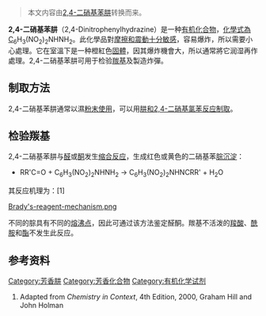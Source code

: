 > 本文内容由[2,4-二硝基苯肼](https://zh.wikipedia.org/wiki/2,4-二硝基苯肼)转换而来。


**2,4-二硝基苯肼**（2,4-Dinitrophenylhydrazine）是一种[有机化合物](../Page/有机化合物.md "wikilink")，[化學式為C](https://zh.wikipedia.org/wiki/化學式 "wikilink")<sub>6</sub>H<sub>3</sub>(NO<sub>2</sub>)<sub>2</sub>NHNH<sub>2</sub>。此化學品對[摩擦和](https://zh.wikipedia.org/wiki/摩擦 "wikilink")[震動十分敏感](https://zh.wikipedia.org/wiki/震動 "wikilink")，容易爆炸，所以需要小心處理。它在室溫下是一种橙紅色[固體](https://zh.wikipedia.org/wiki/固體 "wikilink")，因其爆炸機會大，所以通常將它润湿再作處理。2,4-二硝基苯肼可用于检验[羰基](../Page/羰基.md "wikilink")及製造炸彈。

## 制取方法

2,4-二硝基苯肼通常以濕[粉末使用](https://zh.wikipedia.org/wiki/粉末 "wikilink")，可以用[肼和](https://zh.wikipedia.org/wiki/肼 "wikilink")[2,4-二硝基氯苯](https://zh.wikipedia.org/wiki/2,4-二硝基氯苯 "wikilink")[反应制取](https://zh.wikipedia.org/wiki/化學反應 "wikilink")。

## 检验羰基

2,4-二硝基苯肼与[醛](../Page/醛.md "wikilink")或[酮](../Page/酮.md "wikilink")发生[缩合反应](https://zh.wikipedia.org/wiki/缩合 "wikilink")，生成红色或黄色的二硝基苯[腙沉淀](https://zh.wikipedia.org/wiki/腙 "wikilink")：

  -
    RR'C=O + C<sub>6</sub>H<sub>3</sub>(NO<sub>2</sub>)<sub>2</sub>NHNH<sub>2</sub> → C<sub>6</sub>H<sub>3</sub>(NO<sub>2</sub>)<sub>2</sub>NHNCRR' + H<sub>2</sub>O

其反应机理为：\[1\]

[Brady's-reagent-mechanism.png](https://zh.wikipedia.org/wiki/File:Brady's-reagent-mechanism.png "fig:Brady's-reagent-mechanism.png")

不同的腙具有不同的[熔](https://zh.wikipedia.org/wiki/熔点 "wikilink")[沸点](../Page/沸点.md "wikilink")，因此可通过该方法鉴定醛酮。羰基不活泼的[羧酸](../Page/羧酸.md "wikilink")、[酰胺](../Page/酰胺.md "wikilink")和[酯](../Page/酯.md "wikilink")不发生此反应。

## 参考资料

[Category:芳香肼](https://zh.wikipedia.org/wiki/Category:芳香肼 "wikilink") [Category:芳香化合物](https://zh.wikipedia.org/wiki/Category:芳香化合物 "wikilink") [Category:有机化学试剂](https://zh.wikipedia.org/wiki/Category:有机化学试剂 "wikilink")

1.  Adapted from *Chemistry in Context*, 4th Edition, 2000, Graham Hill and John Holman